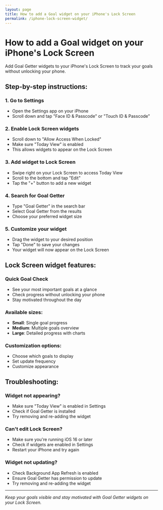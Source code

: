 ```yaml
---
layout: page
title: How to add a Goal widget on your iPhone's Lock Screen
permalink: /iphone-lock-screen-widget/
---
```


# How to add a Goal widget on your iPhone's Lock Screen

Add Goal Getter widgets to your iPhone's Lock Screen to track your goals without unlocking your phone.

## Step-by-step instructions:

### 1. Go to Settings
- Open the Settings app on your iPhone
- Scroll down and tap "Face ID & Passcode" or "Touch ID & Passcode"

### 2. Enable Lock Screen widgets
- Scroll down to "Allow Access When Locked"
- Make sure "Today View" is enabled
- This allows widgets to appear on the Lock Screen

### 3. Add widget to Lock Screen
- Swipe right on your Lock Screen to access Today View
- Scroll to the bottom and tap "Edit"
- Tap the "+" button to add a new widget

### 4. Search for Goal Getter
- Type "Goal Getter" in the search bar
- Select Goal Getter from the results
- Choose your preferred widget size

### 5. Customize your widget
- Drag the widget to your desired position
- Tap "Done" to save your changes
- Your widget will now appear on the Lock Screen

## Lock Screen widget features:

### Quick Goal Check
- See your most important goals at a glance
- Check progress without unlocking your phone
- Stay motivated throughout the day

### Available sizes:
- **Small**: Single goal progress
- **Medium**: Multiple goals overview
- **Large**: Detailed progress with charts

### Customization options:
- Choose which goals to display
- Set update frequency
- Customize appearance

## Troubleshooting:

### Widget not appearing?
- Make sure "Today View" is enabled in Settings
- Check if Goal Getter is installed
- Try removing and re-adding the widget

### Can't edit Lock Screen?
- Make sure you're running iOS 16 or later
- Check if widgets are enabled in Settings
- Restart your iPhone and try again

### Widget not updating?
- Check Background App Refresh is enabled
- Ensure Goal Getter has permission to update
- Try removing and re-adding the widget

---

*Keep your goals visible and stay motivated with Goal Getter widgets on your Lock Screen.*
